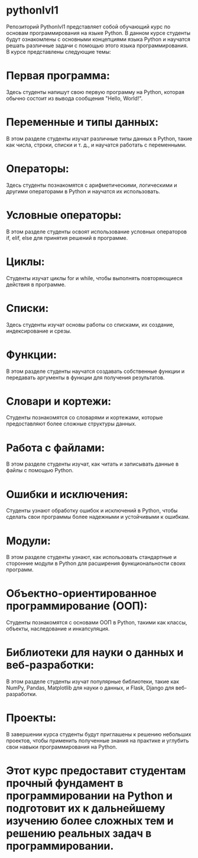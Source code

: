# pythonlvl1

Репозиторий Pythonlvl1 представляет собой обучающий курс по основам программирования на языке Python. 
  В данном курсе студенты будут ознакомлены с основными концепциями языка Python и научатся решать различные задачи с помощью этого языка программирования. В курсе представлены следующие темы:

# Первая программа: 
  Здесь студенты напишут свою первую программу на Python, которая обычно состоит из вывода сообщения "Hello, World!".

# Переменные и типы данных: 
  В этом разделе студенты изучат различные типы данных в Python, такие как числа, строки, списки и т. д., и научатся работать с переменными.

# Операторы: 
  Здесь студенты познакомятся с арифметическими, логическими и другими операторами в Python и научатся их использовать.

# Условные операторы: 
  В этом разделе студенты освоят использование условных операторов if, elif, else для принятия решений в программе.

# Циклы: 
  Студенты изучат циклы for и while, чтобы выполнять повторяющиеся действия в программе.

# Списки: 
  Здесь студенты изучат основы работы со списками, их создание, индексирование и срезы.

# Функции: 
  В этом разделе студенты научатся создавать собственные функции и передавать аргументы в функции для получения результатов.

# Словари и кортежи: 
  Студенты познакомятся со словарями и кортежами, которые предоставляют более сложные структуры данных.

# Работа с файлами: 
  В этом разделе студенты изучат, как читать и записывать данные в файлы с помощью Python.

# Ошибки и исключения: 
  Студенты узнают обработку ошибок и исключений в Python, чтобы сделать свои программы более надежными и устойчивыми к ошибкам.

# Модули: 
  В этом разделе студенты узнают, как использовать стандартные и сторонние модули в Python для расширения функциональности своих программ.

# Объектно-ориентированное программирование (ООП):
  Студенты познакомятся с основами ООП в Python, такими как классы, объекты, наследование и инкапсуляция.

# Библиотеки для науки о данных и веб-разработки: 
  В этом разделе студенты изучат популярные библиотеки, такие как NumPy, Pandas, Matplotlib для науки о данных, и Flask, Django для веб-разработки.

# Проекты: 
  В завершении курса студенты будут приглашены к решению небольших проектов, чтобы применить полученные знания на практике и углубить свои навыки программирования на Python.

# Этот курс предоставит студентам прочный фундамент в программировании на Python и подготовит их к дальнейшему изучению более сложных тем и решению реальных задач в программировании.
